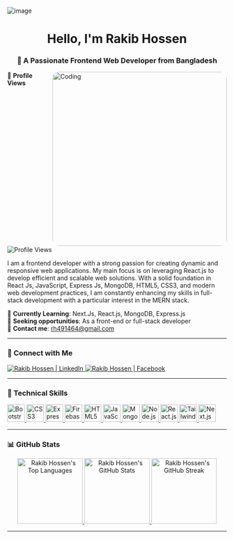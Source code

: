 ![image](https://i.ibb.co/Km0T9Rf/Front-end.png)
<h1 align="center">Hello, I'm Rakib Hossen</h1> 
<h3 align="center">🌟 A Passionate Frontend Web Developer from Bangladesh</h3>

<img align="right" alt="Coding" width="400" src="https://github.com/RakibHossen678/RakibHossen678/assets/149133972/2352e062-6e47-4107-a61e-8386eb2bf6e7" style="border-radius: 15px;"/>

👀 **Profile Views**

![Profile Views](https://komarev.com/ghpvc/?username=rakibhossen678&label=Profile%20Views&color=0e75b6&style=flat-square)

I am a frontend developer with a strong passion for creating dynamic and responsive web applications. My main focus is on leveraging React.js to develop efficient and scalable web solutions. With a solid foundation in React Js, JavaScript, Express Js, MongoDB, HTML5, CSS3, and modern web development practices, I am constantly enhancing my skills in full-stack development with a particular interest in the MERN stack.

🌱 **Currently Learning**: Next.Js, React.js, MongoDB, Express.js  
💼 **Seeking opportunities**: As a front-end or full-stack developer  
📧 **Contact me**: rh491464@gmail.com  

---

### 🤝 Connect with Me

<a href="https://www.linkedin.com/in/hossen-rakib/" target="_blank"> 
  <img src="https://img.shields.io/badge/LinkedIn-0A66C2?style=for-the-badge&logo=linkedin&logoColor=white" alt="Rakib Hossen | LinkedIn" /> 
</a>
<a href="https://www.facebook.com/profile.php?id=100056015882794" target="_blank"> 
  <img src="https://img.shields.io/badge/Facebook-1877F2?style=for-the-badge&logo=facebook&logoColor=white" alt="Rakib Hossen | Facebook" /> 
</a>

---

### 🔧 Technical Skills

<p align="left">
  <a href="https://getbootstrap.com" target="_blank" rel="noreferrer">
    <img src="https://img.icons8.com/color/48/000000/bootstrap.png" alt="Bootstrap" width="40" height="40"/>
  </a>
  <a href="https://www.w3schools.com/css/" target="_blank" rel="noreferrer">
    <img src="https://img.icons8.com/color/48/000000/css3.png" alt="CSS3" width="40" height="40"/>
  </a>
  <a href="https://expressjs.com" target="_blank" rel="noreferrer">
    <img src="https://img.icons8.com/ios/50/000000/express-js.png" alt="Express.js" width="40" height="40"/>
  </a>
  <a href="https://firebase.google.com/" target="_blank" rel="noreferrer">
    <img src="https://img.icons8.com/color/48/000000/firebase.png" alt="Firebase" width="40" height="40"/>
  </a>
  <a href="https://www.w3.org/html/" target="_blank" rel="noreferrer">
    <img src="https://img.icons8.com/color/48/000000/html-5.png" alt="HTML5" width="40" height="40"/>
  </a>
  <a href="https://developer.mozilla.org/en-US/docs/Web/JavaScript" target="_blank" rel="noreferrer">
    <img src="https://img.icons8.com/color/48/000000/javascript.png" alt="JavaScript" width="40" height="40"/>
  </a>
  <a href="https://www.mongodb.com/" target="_blank" rel="noreferrer">
    <img src="https://img.icons8.com/color/48/000000/mongodb.png" alt="MongoDB" width="40" height="40"/>
  </a>
  <a href="https://nodejs.org" target="_blank" rel="noreferrer">
    <img src="https://img.icons8.com/color/48/000000/nodejs.png" alt="Node.js" width="40" height="40"/>
  </a>
  <a href="https://reactjs.org/" target="_blank" rel="noreferrer">
    <img src="https://img.icons8.com/plasticine/100/000000/react.png" alt="React.js" width="40" height="40"/>
  </a>
  <a href="https://tailwindcss.com/" target="_blank" rel="noreferrer">
    <img src="https://img.icons8.com/color/48/000000/tailwindcss.png" alt="Tailwind CSS" width="40" height="40"/>
  </a>
  <a href="https://nextjs.org/" target="_blank" rel="noreferrer">
    <img src="https://img.icons8.com/fluency/48/000000/nextjs.png" alt="Next.js" width="40" height="40"/>
  </a>
</p>

---

### 📊 GitHub Stats

<div align="center">
  <a href="https://github.com/RakibHossen678">
    <img height="150em" src="https://github-readme-stats.vercel.app/api/top-langs?username=rakibhossen678&show_icons=true&theme=radical&locale=en&layout=compact&title_color=FF4500&text_color=FFFFFF" alt="Rakib Hossen's Top Languages" />
  </a>
  <a href="https://github.com/RakibHossen678">
    <img height="150em" src="https://github-readme-stats.vercel.app/api?username=rakibhossen678&show_icons=true&theme=radical&locale=en&title_color=FF4500&text_color=FFFFFF" alt="Rakib Hossen's GitHub Stats" />
  </a>
  <a href="https://github.com/RakibHossen678">
    <img height="150em" src="https://github-readme-streak-stats.herokuapp.com/?user=rakibhossen678&theme=radical&ring=FF4500&fire=FF4500&currStreakLabel=FFFFFF&sideLabels=FFFFFF" alt="Rakib Hossen's GitHub Streak" />
  </a>
</div>

---



